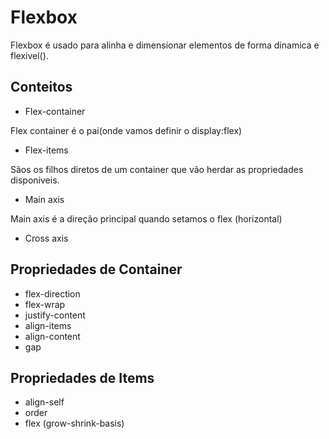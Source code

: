 # Flexbox

Flexbox é usado para alinha e dimensionar elementos de forma dinamica e flexivel().

## Conteitos

- Flex-container

Flex container é o pai(onde vamos definir o display:flex)

- Flex-items

Sãos os filhos diretos de um container que vão herdar as propriedades disponiveis.

- Main axis

Main axis é a direção principal quando setamos o flex (horizontal)

- Cross axis

## Propriedades de Container

- flex-direction
- flex-wrap
- justify-content
- align-items
- align-content
- gap

## Propriedades de Items

- align-self
- order
- flex (grow-shrink-basis)
